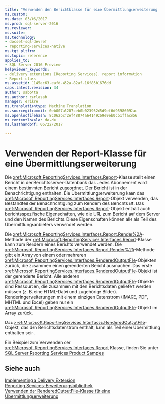 ```yaml
---
title: "Verwenden den Berichtklasse für eine Übermittlungserweiterung | Microsoft Docs"
ms.custom: 
ms.date: 03/06/2017
ms.prod: sql-server-2016
ms.reviewer: 
ms.suite: 
ms.technology:
- docset-sql-devref
- reporting-services-native
ms.tgt_pltfrm: 
ms.topic: reference
applies_to:
- SQL Server 2016 Preview
helpviewer_keywords:
- delivery extensions [Reporting Services], report information
- Report class
ms.assetid: 1145ac63-eafd-452a-82af-16f85b1676dd
caps.latest.revision: 34
author: sabotta
ms.author: carlasab
manager: erikre
ms.translationtype: Machine Translation
ms.sourcegitcommit: 0eb007a5207ceb0b023952d5d9ef6d95986092ac
ms.openlocfilehash: 8c062bcf2ef48874a64149269e9eb0cb1ffacd56
ms.contentlocale: de-de
ms.lasthandoff: 06/22/2017

---
```

# <a name="using-the-report-class-for-a-delivery-extension"></a>Verwenden der Report-Klasse für eine Übermittlungserweiterung
  Die <xref:Microsoft.ReportingServices.Interfaces.Report>-Klasse stellt einen Bericht in der Berichtsserver-Datenbank dar. Jedes Abonnement wird einem bestimmten Bericht zugeordnet. Der Bericht ist in der Benachrichtigung enthalten. Die Übermittlungserweiterung kann das <xref:Microsoft.ReportingServices.Interfaces.Report>-Objekt verwenden, das Bestandteil der Benachrichtigung zum Rendern des Berichts ist. Das <xref:Microsoft.ReportingServices.Interfaces.Report>-Objekt enthält auch berichtsspezifische Eigenschaften, wie die URL zum Bericht auf dem Server und den Namen des Berichts. Diese Eigenschaften können alle als Teil des Übermittlungsanbieters verwendet werden.  
  
 Die <xref:Microsoft.ReportingServices.Interfaces.Report.Render%2A>-Methode der <xref:Microsoft.ReportingServices.Interfaces.Report>-Klasse kann zum Rendern eines Berichts verwendet werden. Die <xref:Microsoft.ReportingServices.Interfaces.Report.Render%2A>-Methode gibt ein Array von einem oder mehreren <xref:Microsoft.ReportingServices.Interfaces.RenderedOutputFile>-Objekten zurück, die zusammen einen gerenderten Bericht ausmachen. Das erste <xref:Microsoft.ReportingServices.Interfaces.RenderedOutputFile>-Objekt ist der gerenderte Bericht. Alle anderen <xref:Microsoft.ReportingServices.Interfaces.RenderedOutputFile>-Objekte sind Ressourcen, die zusammen mit den Berichtsdaten geliefert werden müssen (z. B. eine HTML-Datei und zugehörige Bilder). Renderingerweiterungen mit einem einzigen Datenstrom (IMAGE, PDF, MHTML und Excel) geben nur ein <xref:Microsoft.ReportingServices.Interfaces.RenderedOutputFile>-Objekt im Array zurück.  
  
 Das <xref:Microsoft.ReportingServices.Interfaces.RenderedOutputFile>-Objekt, das den Berichtsdatenstrom enthält, kann als Teil einer Übermittlung enthalten sein.  
  
 Ein Beispiel zum Verwenden der <xref:Microsoft.ReportingServices.Interfaces.Report> Klasse, finden Sie unter [SQL Server Reporting Services Product Samples](http://go.microsoft.com/fwlink/?LinkId=177889)  
  
## <a name="see-also"></a>Siehe auch  
 [Implementing a Delivery Extension](../../../reporting-services/extensions/delivery-extension/implementing-a-delivery-extension.md)   
 [Reporting Services-Erweiterungsbibliothek](../../../reporting-services/extensions/reporting-services-extension-library.md)   
 [Verwenden der RenderedOutputFile-Klasse für eine Übermittlungserweiterung](../../../reporting-services/extensions/delivery-extension/using-the-renderedoutputfile-class-for-a-delivery-extension.md)  
  
  
